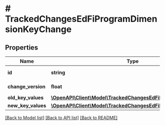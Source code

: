 # # TrackedChangesEdFiProgramDimensionKeyChange

## Properties

Name | Type | Description | Notes
------------ | ------------- | ------------- | -------------
**id** | **string** | Resource identifier | [optional]
**change_version** | **float** | Change version | [optional]
**old_key_values** | [**\OpenAPI\Client\Model\TrackedChangesEdFiProgramDimensionKey**](TrackedChangesEdFiProgramDimensionKey.md) |  | [optional]
**new_key_values** | [**\OpenAPI\Client\Model\TrackedChangesEdFiProgramDimensionKey**](TrackedChangesEdFiProgramDimensionKey.md) |  | [optional]

[[Back to Model list]](../../README.md#models) [[Back to API list]](../../README.md#endpoints) [[Back to README]](../../README.md)
